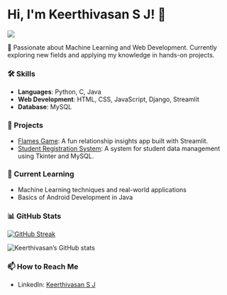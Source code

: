 # Hi, I'm Keerthivasan S J! 👋

![](https://komarev.com/ghpvc/?username=Keerthivasan-s-j)

👀 Passionate about Machine Learning and Web Development. Currently exploring new fields and applying my knowledge in hands-on projects.

### 🛠 Skills
- **Languages**: Python, C, Java
- **Web Development**: HTML, CSS, JavaScript, Django, Streamlit
- **Database**: MySQL

### 🚀 Projects
- [Flames Game](https://flames-game.streamlit.app): A fun relationship insights app built with Streamlit.
- [Student Registration System](https://github.com/Keerthivasan-s-j/student_registration_system.git): A system for student data management using Tkinter and MySQL.

### 🌱 Current Learning
- Machine Learning techniques and real-world applications
- Basics of Android Development in Java

### 📊 GitHub Stats
[![GitHub Streak](https://streak-stats.demolab.com?user=Keerthivasan-s-j&theme=rising-sun&border_radius=16)](https://git.io/streak-stats)


![Keerthivasan’s GitHub stats](https://github-readme-stats.vercel.app/api?username=Keerthivasan-s-j&show_icons=true&theme=radical)

### 📫 How to Reach Me
- LinkedIn: [Keerthivasan S J](https://www.linkedin.com/in/keerthivasansj16/)

<!---
Keerthivasan-s-j/Keerthivasan-s-j is a ✨ special ✨ repository because its `README.md` (this file) appears on your GitHub profile.
You can click the Preview link to take a look at your changes.
--->
